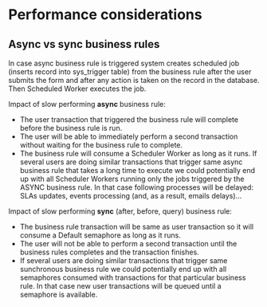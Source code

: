 # Performance considerations

## Async vs sync business rules

In case async business rule is triggered system creates scheduled job (inserts record into sys_trigger table) from the business rule after the user submits the form and after any action is taken on the record in the database. Then Scheduled Worker executes the job.

Impact of slow performing __async__ business rule:
* The user transaction that triggered the business rule will complete before the business rule is run.
* The user will be able to immediately perform a second transaction without waiting for the business rule to complete.
* The business rule will consume a Scheduler Worker as long as it runs. If several users are doing similar transactions that trigger same async business rule that takes a long time to execute we could potentially end up with all Scheduler Workers running only the jobs triggered by the ASYNC business rule. In that case following processes will be delayed: SLAs updates, events processing (and, as a result, emails delays)...

Impact of slow performing __sync__ (after, before, query) business rule:
* The business rule transaction will be same as user transaction so it will consume a Default semaphore as long as it runs.
* The user will not be able to perform a second transaction until the business rules completes and the transaction finishes.
* If several users are doing similar transactions that trigger same sunchronous business rule we could potentially end up with all semaphores consumed with transactions for that particular business rule. In that case new user transactions will be queued until a semaphore is available.
